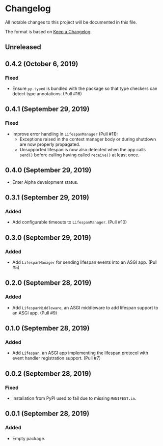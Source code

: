 # Changelog

All notable changes to this project will be documented in this file.

The format is based on [Keep a Changelog](https://keepachangelog.com/en/1.0.0/).

## Unreleased

## 0.4.2 (October 6, 2019)

### Fixed

- Ensure `py.typed` is bundled with the package so that type checkers can detect type annotations. (Pull #16)

## 0.4.1 (September 29, 2019)

### Fixed

- Improve error handling in `LifespanManager` (Pull #11):
  - Exceptions raised in the context manager body or during shutdown are now properly propagated.
  - Unsupported lifespan is now also detected when the app calls `send()` before calling having called `receive()` at least once.

## 0.4.0 (September 29, 2019)

- Enter Alpha development status.

## 0.3.1 (September 29, 2019)

### Added

- Add configurable timeouts to `LifespanManager`. (Pull #10)

## 0.3.0 (September 29, 2019)

### Added

- Add `LifespanManager` for sending lifespan events into an ASGI app. (Pull #5)

## 0.2.0 (September 28, 2019)

### Added

- Add `LifespanMiddleware`, an ASGI middleware to add lifespan support to an ASGI app. (Pull #9)

## 0.1.0 (September 28, 2019)

### Added

- Add `Lifespan`, an ASGI app implementing the lifespan protocol with event handler registration support. (Pull #7)

## 0.0.2 (September 28, 2019)

### Fixed

- Installation from PyPI used to fail due to missing `MANIFEST.in`.

## 0.0.1 (September 28, 2019)

### Added

- Empty package.
